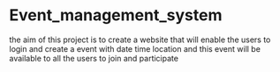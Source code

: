 # Event_management_system
the aim of this project is to create a website that will enable the users to login and create a event with date time location and this event will be available to all the users to join and participate  
